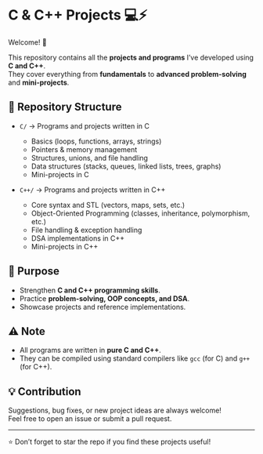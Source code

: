 # C & C++ Projects 💻⚡  

Welcome! 👋  

This repository contains all the **projects and programs** I’ve developed using **C and C++**.  
They cover everything from **fundamentals** to **advanced problem-solving** and **mini-projects**.  

## 📂 Repository Structure  
- `C/` → Programs and projects written in C  
  - Basics (loops, functions, arrays, strings)  
  - Pointers & memory management  
  - Structures, unions, and file handling  
  - Data structures (stacks, queues, linked lists, trees, graphs)  
  - Mini-projects in C  

- `C++/` → Programs and projects written in C++  
  - Core syntax and STL (vectors, maps, sets, etc.)  
  - Object-Oriented Programming (classes, inheritance, polymorphism, etc.)  
  - File handling & exception handling  
  - DSA implementations in C++  
  - Mini-projects in C++  

## 🎯 Purpose  
- Strengthen **C and C++ programming skills**.  
- Practice **problem-solving, OOP concepts, and DSA**.  
- Showcase projects and reference implementations.  

## ⚠️ Note  
- All programs are written in **pure C and C++**.  
- They can be compiled using standard compilers like `gcc` (for C) and `g++` (for C++).  

## 💡 Contribution  
Suggestions, bug fixes, or new project ideas are always welcome!  
Feel free to open an issue or submit a pull request.  

---  

⭐ Don’t forget to star the repo if you find these projects useful!  
